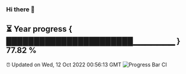 ### Hi there 👋
⏳ Year progress { ███████████████████████▁▁▁▁▁▁▁ } 77.82 %
---
⏰ Updated on Wed, 12 Oct 2022 00:56:13 GMT
![Progress Bar CI](https://github.com/Moyi321/Moyi321/workflows/Progress%20Bar%20CI/badge.svg)
